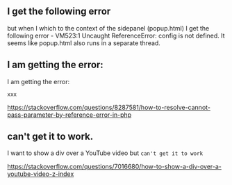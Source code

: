 

## I get the following error

but when I which to the context of the sidepanel (popup.html) I get the following error -
VM523:1 Uncaught ReferenceError: config is not defined. It seems like popup.html also runs in a separate thread.

## I am getting the error:

I am getting the error:

```
xxx
```

https://stackoverflow.com/questions/8287581/how-to-resolve-cannot-pass-parameter-by-reference-error-in-php

## can't get it to work.

I want to show a div over a YouTube video but `can't get it to work`

https://stackoverflow.com/questions/7016680/how-to-show-a-div-over-a-youtube-video-z-index